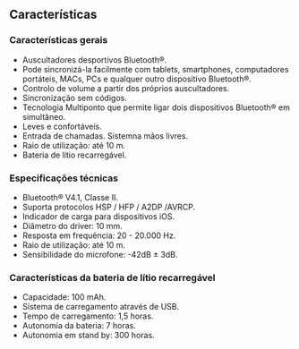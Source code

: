 ## Características

### Características gerais

* Auscultadores desportivos Bluetooth®.
* Pode sincronizá-la facilmente com tablets, smartphones, computadores portáteis, MACs, PCs e qualquer outro dispositivo Bluetooth®.
* Controlo de volume a partir dos próprios auscultadores.
* Sincronização sem códigos.
* Tecnologia Multiponto que permite ligar dois dispositivos Bluetooth® em simultâneo. 
* Leves e confortáveis.
* Entrada de chamadas. Sistemna mãos livres.
* Raio de utilização: até 10 m.
* Bateria de lítio recarregável.

### Especificações técnicas

*	Bluetooth® V4.1, Classe II.
*	Suporta protocolos HSP / HFP / A2DP /AVRCP.
*	Indicador de carga para dispositivos iOS.
*	Diâmetro do driver: 10 mm.
* Resposta em frequência: 20 - 20.000 Hz.
*	Raio de utilização: até 10 m.
*	Sensibilidade do microfone: -42dB ± 3dB.

### Características da bateria de lítio recarregável

*	Capacidade: 100 mAh.
*	Sistema de carregamento através de USB.
*	Tempo de carregamento: 1,5 horas.
*	Autonomia da bateria: 7 horas.
*	Autonomia em stand by: 300 horas.
